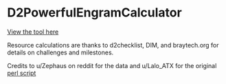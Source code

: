 # D2PowerfulEngramCalculator

[View the tool here](http://htmlpreview.github.com/?https://github.com/swiftzor/D2PowerfulEngramCalculator/blob/master/d2_better_power_calc.html)

Resource calculations are thanks to d2checklist, DIM, and braytech.org for details on challenges and milestones.

Credits to u/Zephaus on reddit for the data and u/Lalo_ATX for the original [perl script](https://www.reddit.com/r/DestinyTheGame/comments/9iuvi9/in_what_order_do_you_claim_1_vs_5_powerful/)
